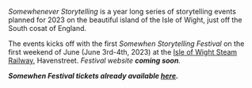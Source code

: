 *Somewhenever Storytelling* is a year long series of storytelling events planned for 2023 on the beautiful island of the Isle of Wight, just off the South cosat of England.</p>


The events kicks off with the first *Somewhen Storytelling Festival* on the first weekend of June (June 3rd-4th, 2023) at the [Isle of Wight Steam Railway](https://iwsteamrailway.co.uk/), Havenstreet. <em>Festival website <strong>coming soon</strong>.
  
__Somewhen Festival tickets already available [*here*](https://www.ticketsource.co.uk/somewhen-storytelling-festival).__  
